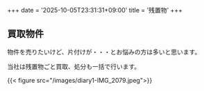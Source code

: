 +++
date = '2025-10-05T23:31:31+09:00'
title = '残置物'
+++
## 買取物件

物件を売りたいけど、片付けが・・・とお悩みの方は多いと思います。

当社は残置物ごと買取、処分も一括で行います。

{{< figure src="/images/diary1-IMG_2079.jpeg">}}